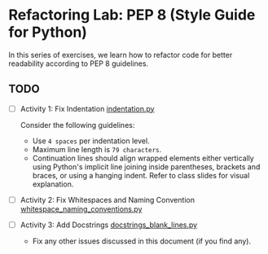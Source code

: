 # Refactoring Lab: PEP 8 (Style Guide for Python)

In this series of exercises, we learn how to refactor code for better readability according to PEP 8 guidelines.

## TODO

- [ ] Activity 1: Fix Indentation [indentation.py](indentation.py)

  Consider the following guidelines:

  - Use `4 spaces` per indentation level.
  - Maximum line length is `79 characters`.
  - Continuation lines should align wrapped elements either vertically using Python's implicit line joining inside parentheses, brackets and braces, or using a hanging indent. Refer to class slides for visual explanation.

- [ ] Activity 2: Fix Whitespaces and Naming Convention [whitespace_naming_conventions.py](whitespace_naming_conventions.py)

- [ ] Activity 3: Add Docstrings [docstrings_blank_lines.py](docstrings_blank_lines.py)
  - Fix any other issues discussed in this document (if you find any).
